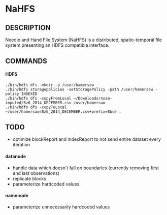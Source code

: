 # NaHFS
## DESCRIPTION
Needle and Hand File System (NaHFS) is a distributed, spatio-temporal file system presenting an HDFS compatible interface.

## COMMANDS
#### HDFS
    ./bin/hdfs dfs -mkdir -p /user/hamersaw
    ./bin/hdfs storagepolicies -setStoragePolicy -path /user/hamersaw -policy INDEXED
    ./bin/hdfs dfs -copyFromLocal ~/Downloads/noaa-imputed/8z6_2014_DECEMBER.csv /user/hamersaw
    ./bin/hdfs dfs -copyToLocal ~/user/hamersaw/8z6_2014_DECEMBER.csv+prefix=8bce .

## TODO
- optimize blockReport and indexReport to not send entire dataset every iteration
#### datanode
- handle data which doesn't fall on boundaries (currently removing first and last observations)
- replicate blocks
- parameterize hardcoded values
#### namenode
- parameterize unnecessarily hardcoded values
